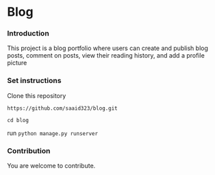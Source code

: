 # Blog

### Introduction
This project is a blog portfolio where users can create and publish blog posts, comment on posts, view their reading history, and add a profile picture

### Set instructions
Clone this repository

`https://github.com/saaid323/blog.git`

`cd blog`

run `python manage.py runserver`
### Contribution
You are welcome to contribute.
